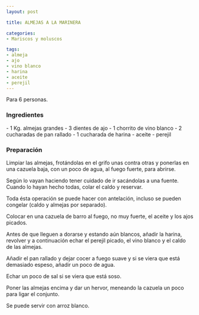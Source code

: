 ```yaml
---
layout: post

title: ALMEJAS A LA MARINERA

categories:
- Mariscos y moluscos

tags:
- almeja
- ajo
- vino blanco
- harina
- aceite
- perejil
---
```

Para 6 personas.

<h3>Ingredientes</h3>
- 1 Kg. almejas grandes
- 3 dientes de ajo
- 1 chorrito de vino blanco
- 2 cucharadas de pan rallado
- 1 cucharada de harina
- aceite
- perejil

<h3>Preparación</h3>
Limpiar las almejas, frotándolas en el grifo unas contra otras y ponerlas en una cazuela baja, con un poco de agua, al fuego fuerte, para abrirse.

Según lo vayan haciendo tener cuidado de ir sacándolas a una fuente. Cuando lo hayan hecho todas, colar el caldo y reservar.

Toda ésta operación se puede hacer con antelación, incluso se pueden congelar (caldo y almejas por separado).

Colocar en una cazuela de barro al fuego, no muy fuerte, el aceite y los ajos picados.

Antes de que lleguen a dorarse y estando aún blancos, añadir la harina, revolver y a continuación echar el perejil picado, el vino blanco y el caldo de las almejas.

Añadir el pan rallado y dejar cocer a fuego suave y si se viera que está demasiado espeso, añadir un poco de agua.

Echar un poco de sal si se viera que está soso.

Poner las almejas encima y dar un hervor, meneando la cazuela un poco para ligar el conjunto.

Se puede servir con arroz blanco.

